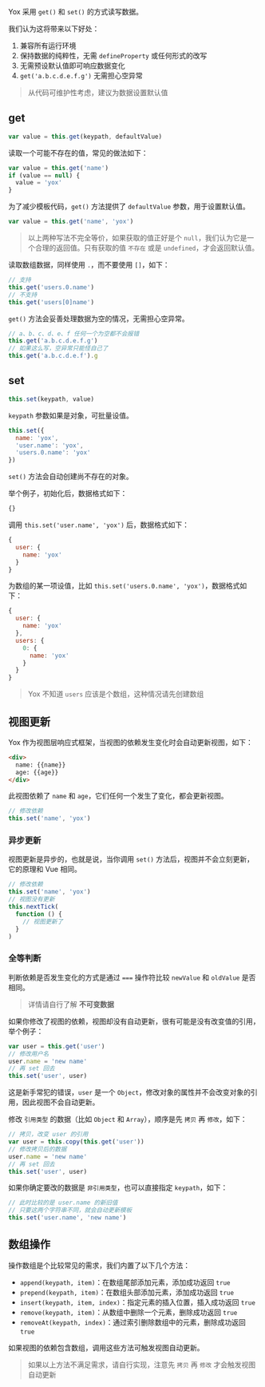 Yox 采用 `get()` 和 `set()` 的方式读写数据。

我们认为这将带来以下好处：

1. 兼容所有运行环境
2. 保持数据的纯粹性，无需 `defineProperty` 或任何形式的改写
3. 无需预设默认值即可响应数据变化
4. `get('a.b.c.d.e.f.g')` 无需担心空异常

> 从代码可维护性考虑，建议为数据设置默认值

## get

```js
var value = this.get(keypath, defaultValue)
```

读取一个可能不存在的值，常见的做法如下：

```js
var value = this.get('name')
if (value == null) {
  value = 'yox'
}
```

为了减少模板代码，`get()` 方法提供了 `defaultValue` 参数，用于设置默认值。

```js
var value = this.get('name', 'yox')
```

> 以上两种写法不完全等价，如果获取的值正好是个 `null`，我们认为它是一个合理的返回值。只有获取的值 `不存在` 或是 `undefined`，才会返回默认值。

读取数组数据，同样使用 `.`，而不要使用 `[]`，如下：

```js
// 支持
this.get('users.0.name')
// 不支持
this.get('users[0]name')
```

`get()` 方法会妥善处理数据为空的情况，无需担心空异常。

```js
// a、b、c、d、e、f 任何一个为空都不会报错
this.get('a.b.c.d.e.f.g')
// 如果这么写，空异常只能怪自己了
this.get('a.b.c.d.e.f').g
```

## set

```js
this.set(keypath, value)
```

`keypath` 参数如果是对象，可批量设值。

```js
this.set({
  name: 'yox',
  'user.name': 'yox',
  'users.0.name': 'yox'
})
```

`set()` 方法会自动创建尚不存在的对象。

举个例子，初始化后，数据格式如下：

```js
{}
```

调用 `this.set('user.name', 'yox')` 后，数据格式如下：

```js
{
  user: {
    name: 'yox'
  }
}
```

为数组的某一项设值，比如 `this.set('users.0.name', 'yox')`，数据格式如下：

```js
{
  user: {
    name: 'yox'
  },
  users: {
    0: {
      name: 'yox'
    }
  }
}
```

> Yox 不知道 `users` 应该是个数组，这种情况请先创建数组

## 视图更新

Yox 作为视图层响应式框架，当视图的依赖发生变化时会自动更新视图，如下：

```html
<div>
  name: {{name}}
  age: {{age}}
</div>
```

此视图依赖了 `name` 和 `age`，它们任何一个发生了变化，都会更新视图。

```js
// 修改依赖
this.set('name', 'yox')
```

### 异步更新

视图更新是异步的，也就是说，当你调用 `set()` 方法后，视图并不会立刻更新，它的原理和 Vue 相同。

```js
// 修改依赖
this.set('name', 'yox')
// 视图没有更新
this.nextTick(
  function () {
    // 视图更新了
  }
)
```

### 全等判断

判断依赖是否发生变化的方式是通过 `===` 操作符比较 `newValue` 和 `oldValue` 是否相同。

> 详情请自行了解 **不可变数据**

如果你修改了视图的依赖，视图却没有自动更新，很有可能是没有改变值的引用，举个例子：

```js
var user = this.get('user')
// 修改用户名
user.name = 'new name'
// 再 set 回去
this.set('user', user)
```

这是新手常犯的错误，`user` 是一个 `Object`，修改对象的属性并不会改变对象的引用，因此视图不会自动更新。

修改 `引用类型` 的数据（比如 `Object` 和 `Array`），顺序是先 `拷贝` 再 `修改`，如下：

```js
// 拷贝，改变 user 的引用
var user = this.copy(this.get('user'))
// 修改拷贝后的数据
user.name = 'new name'
// 再 set 回去
this.set('user', user)
```

如果你确定要改的数据是 `非引用类型`，也可以直接指定 `keypath`，如下：

```js
// 此时比较的是 user.name 的新旧值
// 只要这两个字符串不同，就会自动更新模板
this.set('user.name', 'new name')
```

## 数组操作

操作数组是个比较常见的需求，我们内置了以下几个方法：

* `append(keypath, item)`：在数组尾部添加元素，添加成功返回 `true`
* `prepend(keypath, item)`：在数组头部添加元素，添加成功返回 `true`
* `insert(keypath, item, index)`：指定元素的插入位置，插入成功返回 `true`
* `remove(keypath, item)`：从数组中删除一个元素，删除成功返回 `true`
* `removeAt(keypath, index)`：通过索引删除数组中的元素，删除成功返回 `true`

如果视图的依赖包含数组，调用这些方法可触发视图自动更新。

> 如果以上方法不满足需求，请自行实现，注意先 `拷贝` 再 `修改` 才会触发视图自动更新